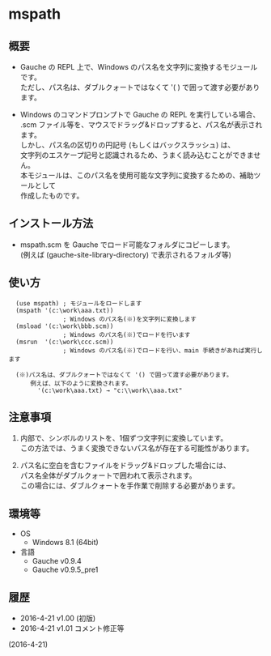 # mspath

## 概要
- Gauche の REPL 上で、Windows のパス名を文字列に変換するモジュールです。  
  ただし、パス名は、ダブルクォートではなくて '( ) で囲って渡す必要があります。

- Windows のコマンドプロンプトで Gauche の REPL を実行している場合、  
  .scm ファイル等を、マウスでドラッグ&ドロップすると、パス名が表示されます。  
  しかし、パス名の区切りの円記号 (もしくはバックスラッシュ) は、  
  文字列のエスケープ記号と認識されるため、うまく読み込むことができません。  
  本モジュールは、このパス名を使用可能な文字列に変換するための、補助ツールとして  
  作成したものです。


## インストール方法
- mspath.scm を Gauche でロード可能なフォルダにコピーします。  
  (例えば (gauche-site-library-directory) で表示されるフォルダ等)


## 使い方
```
  (use mspath) ; モジュールをロードします
  (mspath '(c:\work\aaa.txt))
               ; Windows のパス名(※)を文字列に変換します
  (msload '(c:\work\bbb.scm))
               ; Windows のパス名(※)でロードを行います
  (msrun  '(c:\work\ccc.scm))
               ; Windows のパス名(※)でロードを行い、main 手続きがあれば実行します

  (※)パス名は、ダブルクォートではなくて '() で囲って渡す必要があります。
      例えば、以下のように変換されます。
        '(c:\work\aaa.txt) → "c:\\work\\aaa.txt"
```


## 注意事項
1. 内部で、シンボルのリストを、1個ずつ文字列に変換しています。  
   この方法では、うまく変換できないパス名が存在する可能性があります。

2. パス名に空白を含むファイルをドラッグ&ドロップした場合には、  
   パス名全体がダブルクォートで囲われて表示されます。  
   この場合には、ダブルクォートを手作業で削除する必要があります。


## 環境等
- OS
  - Windows 8.1 (64bit)
- 言語
  - Gauche v0.9.4
  - Gauche v0.9.5_pre1

## 履歴
- 2016-4-21 v1.00 (初版)
- 2016-4-21 v1.01 コメント修正等


(2016-4-21)
